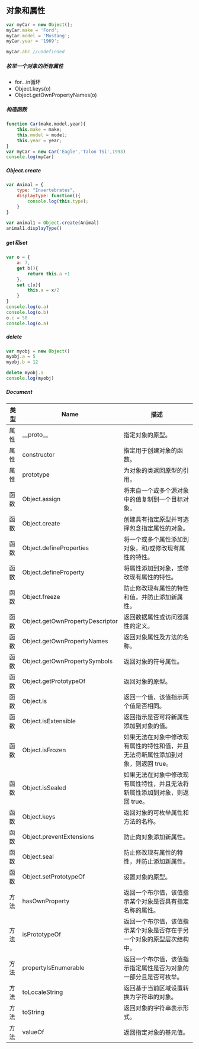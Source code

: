 ## 对象和属性
```javascript
var myCar = new Object();
myCar.make = 'Ford';
myCar.model = 'Mustang';
myCar.year = '1969';

myCar.abc //undefinded
```
##### 枚举一个对象的所有属性
- for...in循环
- Object.keys(o)
- Object.getOwnPropertyNames(o)

##### 构造函数
```javascript
function Car(make,model,year){
    this.make = make;
    this.model = model;
    this.year = year;
}
var myCar = new Car('Eagle','Talon TSi',1993)
console.log(myCar)
```

##### Object.create
```javascript
var Animal = {
    type: "Invertebrates",
    displayType: function(){
        console.log(this.type);
    }
}

var animal1 = Object.create(Animal)
animal1.displayType()
```

##### get和set
```javascript
var o = {
    a: 7,
    get b(){
        return this.a +1
    },
    set c(x){
        this.a = x/2
    }
}
console.log(o.a)
console.log(o.b)
o.c = 50
console.log(o.a)
```

##### delete
```javascript
var myobj = new Object()
myobj.a = 5
myobj.b = 12

delete myobj.a
console.log(myobj)
```

##### Document

| 类型 | Name | 描述 |
| --- | --- | --- |
| 属性 | \_\_proto\_\_ | 指定对象的原型。 |
| 属性 | constructor | 指定用于创建对象的函数。 |
| 属性 | prototype | 为对象的类返回原型的引用。 |
| 函数 | Object.assign | 将来自一个或多个源对象中的值复制到一个目标对象。 |
| 函数 | Object.create | 创建具有指定原型并可选择包含指定属性的对象。 |
| 函数 | Object.defineProperties | 将一个或多个属性添加到对象，和/或修改现有属性的特性。 |
| 函数 | Object.defineProperty | 将属性添加到对象，或修改现有属性的特性。 |
| 函数 | Object.freeze | 防止修改现有属性的特性和值，并防止添加新属性。 |
| 函数 | Object.getOwnPropertyDescriptor | 返回数据属性或访问器属性的定义。 |
| 函数 | Object.getOwnPropertyNames | 返回对象属性及方法的名称。 |
| 函数 | Object.getOwnPropertySymbols | 返回对象的符号属性。 |
| 函数 | Object.getPrototypeOf | 返回对象的原型。 |
| 函数 | Object.is | 返回一个值，该值指示两个值是否相同。 |
| 函数 | Object.isExtensible | 返回指示是否可将新属性添加到对象的值。 |
| 函数 | Object.isFrozen | 如果无法在对象中修改现有属性的特性和值，并且无法将新属性添加到对象，则返回 true。 |
| 函数 | Object.isSealed | 如果无法在对象中修改现有属性特性，并且无法将新属性添加到对象，则返回 true。 |
| 函数 | Object.keys | 返回对象的可枚举属性和方法的名称。 |
| 函数 | Object.preventExtensions | 防止向对象添加新属性。 |
| 函数 | Object.seal | 防止修改现有属性的特性，并防止添加新属性。 |
| 函数 | Object.setPrototypeOf | 设置对象的原型。 |
| 方法 | hasOwnProperty | 返回一个布尔值，该值指示某个对象是否具有指定名称的属性。 |
| 方法 | isPrototypeOf | 返回一个布尔值，该值指示某个对象是否存在于另一个对象的原型层次结构中。 |
| 方法 | propertyIsEnumerable | 返回一个布尔值，该值指示指定属性是否为对象的一部分且是否可枚举。 |
| 方法 | toLocaleString | 返回基于当前区域设置转换为字符串的对象。 |
| 方法 | toString | 返回对象的字符串表示形式。 |
| 方法 | valueOf | 返回指定对象的基元值。 |